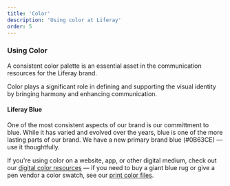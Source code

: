 ```yaml
---
title: 'Color'
description: 'Using color at Liferay'
order: 5
---
```


### Using Color

A consistent color palette is an essential asset in the communication resources for the Liferay brand.

Color plays a significant role in defining and supporting the visual identity by bringing harmony and enhancing communication.

#### Liferay Blue

One of the most consistent aspects of our brand is our committment to blue. While it has varied and evolved over the years, blue is one of the more lasting parts of our brand. We have a new primary brand blue (#0B63CE) — use it thoughtfully.

If you're using color on a website, app, or other digital medium, check out our [digital color resources](/docs/resources/color/digital.html) &mdash; if you need to buy a giant blue rug or give a pen vendor a color swatch, see our [print color files](/docs/resources/color/print.html).
